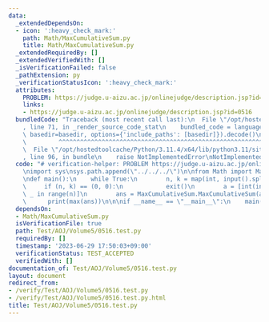 ```yaml
---
data:
  _extendedDependsOn:
  - icon: ':heavy_check_mark:'
    path: Math/MaxCumulativeSum.py
    title: Math/MaxCumulativeSum.py
  _extendedRequiredBy: []
  _extendedVerifiedWith: []
  _isVerificationFailed: false
  _pathExtension: py
  _verificationStatusIcon: ':heavy_check_mark:'
  attributes:
    PROBLEM: https://judge.u-aizu.ac.jp/onlinejudge/description.jsp?id=0516
    links:
    - https://judge.u-aizu.ac.jp/onlinejudge/description.jsp?id=0516
  bundledCode: "Traceback (most recent call last):\n  File \"/opt/hostedtoolcache/Python/3.11.4/x64/lib/python3.11/site-packages/onlinejudge_verify/documentation/build.py\"\
    , line 71, in _render_source_code_stat\n    bundled_code = language.bundle(stat.path,\
    \ basedir=basedir, options={'include_paths': [basedir]}).decode()\n          \
    \         ^^^^^^^^^^^^^^^^^^^^^^^^^^^^^^^^^^^^^^^^^^^^^^^^^^^^^^^^^^^^^^^^^^^^^^^^^^^^^^^^^\n\
    \  File \"/opt/hostedtoolcache/Python/3.11.4/x64/lib/python3.11/site-packages/onlinejudge_verify/languages/python.py\"\
    , line 96, in bundle\n    raise NotImplementedError\nNotImplementedError\n"
  code: "# verification-helper: PROBLEM https://judge.u-aizu.ac.jp/onlinejudge/description.jsp?id=0516\n\
    \nimport sys\nsys.path.append(\"../../../\")\n\nfrom Math import MaxCumulativeSum\n\
    \ndef main():\n    while True:\n        n, k = map(int, input().split())\n   \
    \     if (n, k) == (0, 0):\n            exit()\n        a = [int(input()) for\
    \ _ in range(n)]\n        ans = MaxCumulativeSum.MaxCumulativeSum(a, k)\n\n  \
    \      print(max(ans))\n\n\nif __name__ == \"__main__\":\n    main()"
  dependsOn:
  - Math/MaxCumulativeSum.py
  isVerificationFile: true
  path: Test/AOJ/Volume5/0516.test.py
  requiredBy: []
  timestamp: '2023-06-29 17:50:03+09:00'
  verificationStatus: TEST_ACCEPTED
  verifiedWith: []
documentation_of: Test/AOJ/Volume5/0516.test.py
layout: document
redirect_from:
- /verify/Test/AOJ/Volume5/0516.test.py
- /verify/Test/AOJ/Volume5/0516.test.py.html
title: Test/AOJ/Volume5/0516.test.py
---
```

